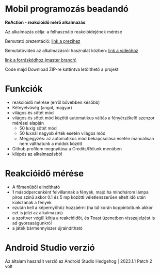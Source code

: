 # Mobil programozás beadandó
  
**ReAction - reakcióidő mérő alkalmazás**

Az alkalmazás célja: a felhasználó reakcióidejének mérése

Bemutató prezentáció: [link a prezihez](https://drive.google.com/drive/u/0/folders/1dytREYnSxbcHcSXqu_8aeimxhqm1ID0h)

Bemutatóvideó az alkalmazásról használat közben: 
[link a videóhoz](https://www.youtube.com/watch?v=OydSBuQ9D5k)

[link a forráskódhoz (master branch)](https://github.com/tamasregenye/mobilprog_beadando/tree/master)

Code majd Download ZIP-re kattintva letölthető a projekt

  
# Funkciók
- reakcióidő mérése (erről bővebben később)
- Kétnyelvűség (angol, magyar)
- világos és sötét mód
- világos és sötét mód közötti automatikus váltás a fényérzékelő szenzor mérései alapján
    - 50 luxig sötét mód
    - 50 luxnál nagyob érték esetén világos mód
    - Megjegyzés: az automatikus mód bekapcsolása esetén manuálisan nem válthatunk a módok között
- Github profilom megnyitása a Credits/Rólunk menüben
- kilépés az alkalmazásból

# Reakcióidő mérése
- A főmenüből elindítható
- 1 másodpercenként felvillannak a fények, majd ha mindhárom lámpa piros színű akkor 0.1 és 5 mp közötti véletlenszerűen eltelt idő után kialszanak a fények
- ezután kell a képernyőhöz hozzáérni (ha túl korán koppintottunk akkor ezt is jelzi az alkalmazás)
- a szoftver végül kiírja a reakcióidőt, és Toast üzenetben visszajelzést is ad gyorsaságunkról
- a játék bármennyiszer újraindítható

# Android Studio verzió
Az általam használt verzió az Android Studio Hedgehog | 2023.1.1 Patch 2 volt
